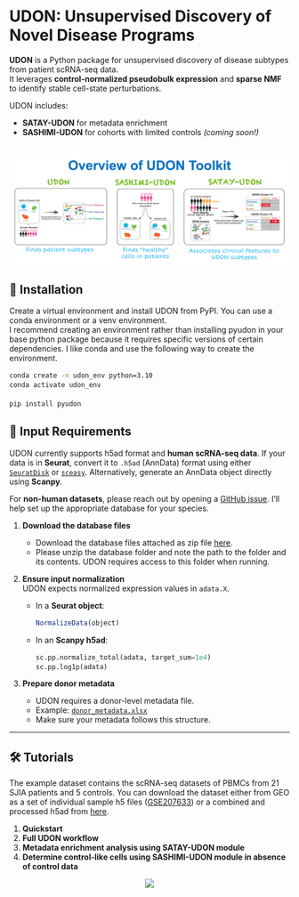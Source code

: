 # UDON: Unsupervised Discovery of Novel Disease Programs

**UDON** is a Python package for unsupervised discovery of disease subtypes from patient scRNA-seq data.  
It leverages **control-normalized pseudobulk expression** and **sparse NMF** to identify stable cell-state perturbations.  

UDON includes:  
- **SATAY-UDON** for metadata enrichment  
- **SASHIMI-UDON** for cohorts with limited controls *(coming soon!)*  

![Overview of UDON Toolkit](udon_toolkit_overview.png)
---

## 🚀 Installation  

Create a virtual environment and install UDON from PyPI. You can use a conda environment or a venv environment.  
I recommend creating an environment rather than installing pyudon in your base python package because it requires specific versions of certain dependencies. 
I like conda and use the following way to create the environment.

```bash
conda create -n udon_env python=3.10
conda activate udon_env

pip install pyudon
```

## 📂 Input Requirements  

UDON currently supports h5ad format and **human scRNA-seq data**. If your data is in **Seurat**, convert it to `.h5ad` (AnnData) format using either [`SeuratDisk`](https://mojaveazure.github.io/seurat-disk/articles/convert-anndata.html) or [`sceasy`](https://github.com/cellgeni/sceasy). Alternatively, generate an AnnData object directly using **Scanpy**. 

For **non-human datasets**, please reach out by opening a [GitHub issue](https://github.com/kairaveet/py-udon/issues). I’ll help set up the appropriate database for your species.  

1. **Download the database files**  
   - Download the database files attached as zip file [here](https://github.com/kairaveet/py-udon/blob/main/udon-python.zip). 
   - Please unzip the database folder and note the path to the folder and its contents. UDON requires access to this folder when running.  

3. **Ensure input normalization**  
   UDON expects normalized expression values in `adata.X`.  
   - In a **Seurat object**:  
     ```R
     NormalizeData(object)
     ```  
   - In an **Scanpy h5ad**:  
     ```python
     sc.pp.normalize_total(adata, target_sum=1e4)
     sc.pp.log1p(adata)
     ```  

4. **Prepare donor metadata**  
   - UDON requires a donor-level metadata file.  
   - Example: [`donor_metadata.xlsx`](https://github.com/kairaveet/py-udon/blob/main/donor_metadata.xlsx)  
   - Make sure your metadata follows this structure.  

---

## 🛠 Tutorials

The example dataset contains the scRNA-seq datasets of PBMCs from 21 SJIA patients and 5 controls. 
You can download the dataset either from GEO as a set of individual sample h5 files ([GSE207633](https://www.ncbi.nlm.nih.gov/geo/query/acc.cgi?acc=GSE207633)) or a combined and processed h5ad from [here]().

1. **Quickstart**
2. **Full UDON workflow**
3. **Metadata enrichment analysis using SATAY-UDON module**
4. **Determine control-like cells using SASHIMI-UDON module in absence of control data**

<p align="center">
  <a href="#">
     <img src="https://api.visitorbadge.io/api/visitors?path=https%3A%2F%2Fgithub.com%2Fkairaveet%2Fpyudon&countColor=%23ba68c8" />
   </a>
</p>

